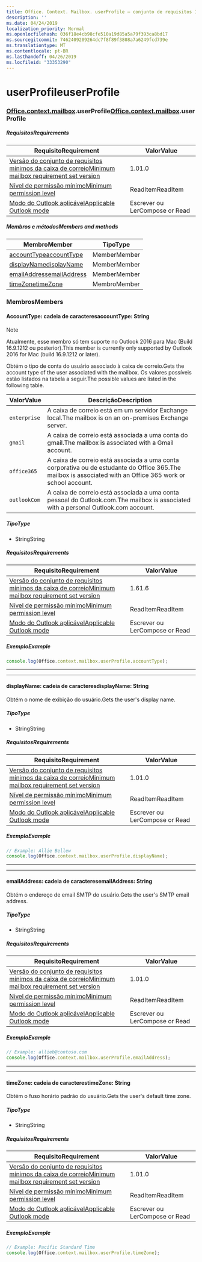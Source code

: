 ```yaml
---
title: Office. Context. Mailbox. userProfile – conjunto de requisitos 1,7
description: ''
ms.date: 04/24/2019
localization_priority: Normal
ms.openlocfilehash: 036f18e4cb98cfe510a19d85a5a79f393ca8bd17
ms.sourcegitcommit: 7462409209264dc7f8f89f3808a7a6249fcd739e
ms.translationtype: MT
ms.contentlocale: pt-BR
ms.lasthandoff: 04/26/2019
ms.locfileid: "33353290"
---
```

# <a name="userprofile"></a><span data-ttu-id="43e2c-102">userProfile</span><span class="sxs-lookup"><span data-stu-id="43e2c-102">userProfile</span></span>

### <a name="officeofficemdcontextofficecontextmdmailboxofficecontextmailboxmduserprofile"></a><span data-ttu-id="43e2c-103">[Office](Office.md)[.context](Office.context.md)[.mailbox](Office.context.mailbox.md).userProfile</span><span class="sxs-lookup"><span data-stu-id="43e2c-103">[Office](Office.md)[.context](Office.context.md)[.mailbox](Office.context.mailbox.md).userProfile</span></span>

##### <a name="requirements"></a><span data-ttu-id="43e2c-104">Requisitos</span><span class="sxs-lookup"><span data-stu-id="43e2c-104">Requirements</span></span>

|<span data-ttu-id="43e2c-105">Requisito</span><span class="sxs-lookup"><span data-stu-id="43e2c-105">Requirement</span></span>| <span data-ttu-id="43e2c-106">Valor</span><span class="sxs-lookup"><span data-stu-id="43e2c-106">Value</span></span>|
|---|---|
|[<span data-ttu-id="43e2c-107">Versão do conjunto de requisitos mínimos da caixa de correio</span><span class="sxs-lookup"><span data-stu-id="43e2c-107">Minimum mailbox requirement set version</span></span>](/office/dev/add-ins/reference/requirement-sets/outlook-api-requirement-sets)| <span data-ttu-id="43e2c-108">1.0</span><span class="sxs-lookup"><span data-stu-id="43e2c-108">1.0</span></span>|
|[<span data-ttu-id="43e2c-109">Nível de permissão mínimo</span><span class="sxs-lookup"><span data-stu-id="43e2c-109">Minimum permission level</span></span>](/outlook/add-ins/understanding-outlook-add-in-permissions)| <span data-ttu-id="43e2c-110">ReadItem</span><span class="sxs-lookup"><span data-stu-id="43e2c-110">ReadItem</span></span>|
|[<span data-ttu-id="43e2c-111">Modo do Outlook aplicável</span><span class="sxs-lookup"><span data-stu-id="43e2c-111">Applicable Outlook mode</span></span>](/outlook/add-ins/#extension-points)| <span data-ttu-id="43e2c-112">Escrever ou Ler</span><span class="sxs-lookup"><span data-stu-id="43e2c-112">Compose or Read</span></span>|

##### <a name="members-and-methods"></a><span data-ttu-id="43e2c-113">Membros e métodos</span><span class="sxs-lookup"><span data-stu-id="43e2c-113">Members and methods</span></span>

| <span data-ttu-id="43e2c-114">Membro</span><span class="sxs-lookup"><span data-stu-id="43e2c-114">Member</span></span> | <span data-ttu-id="43e2c-115">Tipo</span><span class="sxs-lookup"><span data-stu-id="43e2c-115">Type</span></span> |
|--------|------|
| [<span data-ttu-id="43e2c-116">accountType</span><span class="sxs-lookup"><span data-stu-id="43e2c-116">accountType</span></span>](#accounttype-string) | <span data-ttu-id="43e2c-117">Member</span><span class="sxs-lookup"><span data-stu-id="43e2c-117">Member</span></span> |
| [<span data-ttu-id="43e2c-118">displayName</span><span class="sxs-lookup"><span data-stu-id="43e2c-118">displayName</span></span>](#displayname-string) | <span data-ttu-id="43e2c-119">Member</span><span class="sxs-lookup"><span data-stu-id="43e2c-119">Member</span></span> |
| [<span data-ttu-id="43e2c-120">emailAddress</span><span class="sxs-lookup"><span data-stu-id="43e2c-120">emailAddress</span></span>](#emailaddress-string) | <span data-ttu-id="43e2c-121">Member</span><span class="sxs-lookup"><span data-stu-id="43e2c-121">Member</span></span> |
| [<span data-ttu-id="43e2c-122">timeZone</span><span class="sxs-lookup"><span data-stu-id="43e2c-122">timeZone</span></span>](#timezone-string) | <span data-ttu-id="43e2c-123">Membro</span><span class="sxs-lookup"><span data-stu-id="43e2c-123">Member</span></span> |

### <a name="members"></a><span data-ttu-id="43e2c-124">Membros</span><span class="sxs-lookup"><span data-stu-id="43e2c-124">Members</span></span>

#### <a name="accounttype-string"></a><span data-ttu-id="43e2c-125">AccountType: cadeia de caracteres</span><span class="sxs-lookup"><span data-stu-id="43e2c-125">accountType: String</span></span>

> [!NOTE]
> <span data-ttu-id="43e2c-126">Atualmente, esse membro só tem suporte no Outlook 2016 para Mac (Build 16.9.1212 ou posterior).</span><span class="sxs-lookup"><span data-stu-id="43e2c-126">This member is currently only supported by Outlook 2016 for Mac (build 16.9.1212 or later).</span></span>

<span data-ttu-id="43e2c-127">Obtém o tipo de conta do usuário associado à caixa de correio.</span><span class="sxs-lookup"><span data-stu-id="43e2c-127">Gets the account type of the user associated with the mailbox.</span></span> <span data-ttu-id="43e2c-128">Os valores possíveis estão listados na tabela a seguir.</span><span class="sxs-lookup"><span data-stu-id="43e2c-128">The possible values are listed in the following table.</span></span>

| <span data-ttu-id="43e2c-129">Valor</span><span class="sxs-lookup"><span data-stu-id="43e2c-129">Value</span></span> | <span data-ttu-id="43e2c-130">Descrição</span><span class="sxs-lookup"><span data-stu-id="43e2c-130">Description</span></span> |
|-------|-------------|
| `enterprise` | <span data-ttu-id="43e2c-131">A caixa de correio está em um servidor Exchange local.</span><span class="sxs-lookup"><span data-stu-id="43e2c-131">The mailbox is on an on-premises Exchange server.</span></span> |
| `gmail` | <span data-ttu-id="43e2c-132">A caixa de correio está associada a uma conta do gmail.</span><span class="sxs-lookup"><span data-stu-id="43e2c-132">The mailbox is associated with a Gmail account.</span></span> |
| `office365` | <span data-ttu-id="43e2c-133">A caixa de correio está associada a uma conta corporativa ou de estudante do Office 365.</span><span class="sxs-lookup"><span data-stu-id="43e2c-133">The mailbox is associated with an Office 365 work or school account.</span></span> |
| `outlookCom` | <span data-ttu-id="43e2c-134">A caixa de correio está associada a uma conta pessoal do Outlook.com.</span><span class="sxs-lookup"><span data-stu-id="43e2c-134">The mailbox is associated with a personal Outlook.com account.</span></span> |

##### <a name="type"></a><span data-ttu-id="43e2c-135">Tipo</span><span class="sxs-lookup"><span data-stu-id="43e2c-135">Type</span></span>

*   <span data-ttu-id="43e2c-136">String</span><span class="sxs-lookup"><span data-stu-id="43e2c-136">String</span></span>

##### <a name="requirements"></a><span data-ttu-id="43e2c-137">Requisitos</span><span class="sxs-lookup"><span data-stu-id="43e2c-137">Requirements</span></span>

|<span data-ttu-id="43e2c-138">Requisito</span><span class="sxs-lookup"><span data-stu-id="43e2c-138">Requirement</span></span>| <span data-ttu-id="43e2c-139">Valor</span><span class="sxs-lookup"><span data-stu-id="43e2c-139">Value</span></span>|
|---|---|
|[<span data-ttu-id="43e2c-140">Versão do conjunto de requisitos mínimos da caixa de correio</span><span class="sxs-lookup"><span data-stu-id="43e2c-140">Minimum mailbox requirement set version</span></span>](/office/dev/add-ins/reference/requirement-sets/outlook-api-requirement-sets)| <span data-ttu-id="43e2c-141">1.6</span><span class="sxs-lookup"><span data-stu-id="43e2c-141">1.6</span></span> |
|[<span data-ttu-id="43e2c-142">Nível de permissão mínimo</span><span class="sxs-lookup"><span data-stu-id="43e2c-142">Minimum permission level</span></span>](/outlook/add-ins/understanding-outlook-add-in-permissions)| <span data-ttu-id="43e2c-143">ReadItem</span><span class="sxs-lookup"><span data-stu-id="43e2c-143">ReadItem</span></span>|
|[<span data-ttu-id="43e2c-144">Modo do Outlook aplicável</span><span class="sxs-lookup"><span data-stu-id="43e2c-144">Applicable Outlook mode</span></span>](/outlook/add-ins/#extension-points)| <span data-ttu-id="43e2c-145">Escrever ou Ler</span><span class="sxs-lookup"><span data-stu-id="43e2c-145">Compose or Read</span></span>|

##### <a name="example"></a><span data-ttu-id="43e2c-146">Exemplo</span><span class="sxs-lookup"><span data-stu-id="43e2c-146">Example</span></span>

```javascript
console.log(Office.context.mailbox.userProfile.accountType);
```

---
---

#### <a name="displayname-string"></a><span data-ttu-id="43e2c-147">displayName: cadeia de caracteres</span><span class="sxs-lookup"><span data-stu-id="43e2c-147">displayName: String</span></span>

<span data-ttu-id="43e2c-148">Obtém o nome de exibição do usuário.</span><span class="sxs-lookup"><span data-stu-id="43e2c-148">Gets the user's display name.</span></span>

##### <a name="type"></a><span data-ttu-id="43e2c-149">Tipo</span><span class="sxs-lookup"><span data-stu-id="43e2c-149">Type</span></span>

*   <span data-ttu-id="43e2c-150">String</span><span class="sxs-lookup"><span data-stu-id="43e2c-150">String</span></span>

##### <a name="requirements"></a><span data-ttu-id="43e2c-151">Requisitos</span><span class="sxs-lookup"><span data-stu-id="43e2c-151">Requirements</span></span>

|<span data-ttu-id="43e2c-152">Requisito</span><span class="sxs-lookup"><span data-stu-id="43e2c-152">Requirement</span></span>| <span data-ttu-id="43e2c-153">Valor</span><span class="sxs-lookup"><span data-stu-id="43e2c-153">Value</span></span>|
|---|---|
|[<span data-ttu-id="43e2c-154">Versão do conjunto de requisitos mínimos da caixa de correio</span><span class="sxs-lookup"><span data-stu-id="43e2c-154">Minimum mailbox requirement set version</span></span>](/office/dev/add-ins/reference/requirement-sets/outlook-api-requirement-sets)| <span data-ttu-id="43e2c-155">1.0</span><span class="sxs-lookup"><span data-stu-id="43e2c-155">1.0</span></span>|
|[<span data-ttu-id="43e2c-156">Nível de permissão mínimo</span><span class="sxs-lookup"><span data-stu-id="43e2c-156">Minimum permission level</span></span>](/outlook/add-ins/understanding-outlook-add-in-permissions)| <span data-ttu-id="43e2c-157">ReadItem</span><span class="sxs-lookup"><span data-stu-id="43e2c-157">ReadItem</span></span>|
|[<span data-ttu-id="43e2c-158">Modo do Outlook aplicável</span><span class="sxs-lookup"><span data-stu-id="43e2c-158">Applicable Outlook mode</span></span>](/outlook/add-ins/#extension-points)| <span data-ttu-id="43e2c-159">Escrever ou Ler</span><span class="sxs-lookup"><span data-stu-id="43e2c-159">Compose or Read</span></span>|

##### <a name="example"></a><span data-ttu-id="43e2c-160">Exemplo</span><span class="sxs-lookup"><span data-stu-id="43e2c-160">Example</span></span>

```javascript
// Example: Allie Bellew
console.log(Office.context.mailbox.userProfile.displayName);
```

---
---

#### <a name="emailaddress-string"></a><span data-ttu-id="43e2c-161">emailAddress: cadeia de caracteres</span><span class="sxs-lookup"><span data-stu-id="43e2c-161">emailAddress: String</span></span>

<span data-ttu-id="43e2c-162">Obtém o endereço de email SMTP do usuário.</span><span class="sxs-lookup"><span data-stu-id="43e2c-162">Gets the user's SMTP email address.</span></span>

##### <a name="type"></a><span data-ttu-id="43e2c-163">Tipo</span><span class="sxs-lookup"><span data-stu-id="43e2c-163">Type</span></span>

*   <span data-ttu-id="43e2c-164">String</span><span class="sxs-lookup"><span data-stu-id="43e2c-164">String</span></span>

##### <a name="requirements"></a><span data-ttu-id="43e2c-165">Requisitos</span><span class="sxs-lookup"><span data-stu-id="43e2c-165">Requirements</span></span>

|<span data-ttu-id="43e2c-166">Requisito</span><span class="sxs-lookup"><span data-stu-id="43e2c-166">Requirement</span></span>| <span data-ttu-id="43e2c-167">Valor</span><span class="sxs-lookup"><span data-stu-id="43e2c-167">Value</span></span>|
|---|---|
|[<span data-ttu-id="43e2c-168">Versão do conjunto de requisitos mínimos da caixa de correio</span><span class="sxs-lookup"><span data-stu-id="43e2c-168">Minimum mailbox requirement set version</span></span>](/office/dev/add-ins/reference/requirement-sets/outlook-api-requirement-sets)| <span data-ttu-id="43e2c-169">1.0</span><span class="sxs-lookup"><span data-stu-id="43e2c-169">1.0</span></span>|
|[<span data-ttu-id="43e2c-170">Nível de permissão mínimo</span><span class="sxs-lookup"><span data-stu-id="43e2c-170">Minimum permission level</span></span>](/outlook/add-ins/understanding-outlook-add-in-permissions)| <span data-ttu-id="43e2c-171">ReadItem</span><span class="sxs-lookup"><span data-stu-id="43e2c-171">ReadItem</span></span>|
|[<span data-ttu-id="43e2c-172">Modo do Outlook aplicável</span><span class="sxs-lookup"><span data-stu-id="43e2c-172">Applicable Outlook mode</span></span>](/outlook/add-ins/#extension-points)| <span data-ttu-id="43e2c-173">Escrever ou Ler</span><span class="sxs-lookup"><span data-stu-id="43e2c-173">Compose or Read</span></span>|

##### <a name="example"></a><span data-ttu-id="43e2c-174">Exemplo</span><span class="sxs-lookup"><span data-stu-id="43e2c-174">Example</span></span>

```javascript
// Example: allieb@contoso.com
console.log(Office.context.mailbox.userProfile.emailAddress);
```

---
---

#### <a name="timezone-string"></a><span data-ttu-id="43e2c-175">timeZone: cadeia de caracteres</span><span class="sxs-lookup"><span data-stu-id="43e2c-175">timeZone: String</span></span>

<span data-ttu-id="43e2c-176">Obtém o fuso horário padrão do usuário.</span><span class="sxs-lookup"><span data-stu-id="43e2c-176">Gets the user's default time zone.</span></span>

##### <a name="type"></a><span data-ttu-id="43e2c-177">Tipo</span><span class="sxs-lookup"><span data-stu-id="43e2c-177">Type</span></span>

*   <span data-ttu-id="43e2c-178">String</span><span class="sxs-lookup"><span data-stu-id="43e2c-178">String</span></span>

##### <a name="requirements"></a><span data-ttu-id="43e2c-179">Requisitos</span><span class="sxs-lookup"><span data-stu-id="43e2c-179">Requirements</span></span>

|<span data-ttu-id="43e2c-180">Requisito</span><span class="sxs-lookup"><span data-stu-id="43e2c-180">Requirement</span></span>| <span data-ttu-id="43e2c-181">Valor</span><span class="sxs-lookup"><span data-stu-id="43e2c-181">Value</span></span>|
|---|---|
|[<span data-ttu-id="43e2c-182">Versão do conjunto de requisitos mínimos da caixa de correio</span><span class="sxs-lookup"><span data-stu-id="43e2c-182">Minimum mailbox requirement set version</span></span>](/office/dev/add-ins/reference/requirement-sets/outlook-api-requirement-sets)| <span data-ttu-id="43e2c-183">1.0</span><span class="sxs-lookup"><span data-stu-id="43e2c-183">1.0</span></span>|
|[<span data-ttu-id="43e2c-184">Nível de permissão mínimo</span><span class="sxs-lookup"><span data-stu-id="43e2c-184">Minimum permission level</span></span>](/outlook/add-ins/understanding-outlook-add-in-permissions)| <span data-ttu-id="43e2c-185">ReadItem</span><span class="sxs-lookup"><span data-stu-id="43e2c-185">ReadItem</span></span>|
|[<span data-ttu-id="43e2c-186">Modo do Outlook aplicável</span><span class="sxs-lookup"><span data-stu-id="43e2c-186">Applicable Outlook mode</span></span>](/outlook/add-ins/#extension-points)| <span data-ttu-id="43e2c-187">Escrever ou Ler</span><span class="sxs-lookup"><span data-stu-id="43e2c-187">Compose or Read</span></span>|

##### <a name="example"></a><span data-ttu-id="43e2c-188">Exemplo</span><span class="sxs-lookup"><span data-stu-id="43e2c-188">Example</span></span>

```javascript
// Example: Pacific Standard Time
console.log(Office.context.mailbox.userProfile.timeZone);
```
